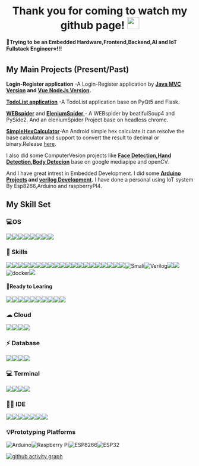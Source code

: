 

<h1 align="center">Thank you for coming to watch my github page!
<img src="https://github.com/blackcater/blackcater/raw/main/images/Hi.gif" height="32"/></h1>

**🌱Trying to be an Embedded Hardware,Frontend,Backend,AI and IoT Fullstack Engineer⭐!!!** 

## My Main Projects (Present/Past)

**Login-Register application** -A Login-Register application by **[Java MVC Version](https://github.com/Wedjat98/Login-Register-JavaVersion) and [Vue NodeJs Version](https://github.com/Wedjat98/Login-RegisterAPP).**

[**TodoList application**](https://github.com/Wedjat98/ToDoListAPP) -A TodoList application base on PyQt5 and Flask.

[**WEBspider**](https://github.com/Wedjat98/WeiboSpider) and [**EleniumSpider** ](https://github.com/Wedjat98/SeleniumSpider)- A WEBspider by beatifulSoup4 and PySide2. And an eleniumSpider Project base on headless chrome.

[**SimpleHexCalculator**](https://github.com/Wedjat98/SimpleHexCalculator)-An Android simple hex calculate.It can resolve the base calculator and support to convert the result to decimal or binary.Release [here](https://github.com/Wedjat98/SimpleHexCalculator/releases/tag/Alpha).

I also did some ComputerVesion projects like **[Face Detection](https://github.com/Wedjat98/Face-Detection),[Hand Detection](https://github.com/Wedjat98/HandDetect),[Body Detecion](https://github.com/Wedjat98/BodyTrack)** base on google mediapipe and openCV.

And I have great intrest in Embedded Development. I did some **[Arduino Projects](https://github.com/Wedjat98/Arduino-Backup) and [verilog Development](https://github.com/Wedjat98/FPGA-VerilogLearning).** I have done a personal using IoT system By Esp8266,Arduino and raspberryPI4.




## My Skill Set  

### 💻OS

![](https://img.shields.io/badge/Windows-0078D6?style=for-the-badge&logo=windows&logoColor=white)![](https://img.shields.io/badge/Android-3DDC84?style=for-the-badge&logo=android&logoColor=white)![](https://img.shields.io/badge/iOS-000000?style=for-the-badge&logo=Apple&logoColor=white)![](https://img.shields.io/badge/Cent%20OS-262577?style=for-the-badge&logo=CentOS&logoColor=white)![](https://img.shields.io/badge/Debian-A81D33?style=for-the-badge&logo=debian&logoColor=white)![](https://img.shields.io/badge/Deepin-007CFF?style=for-the-badge&logo=deepin&logoColor=white)![](https://img.shields.io/badge/manjaro-35BF5C?style=for-the-badge&logo=manjaro&logoColor=white)![](https://img.shields.io/badge/Ubuntu-E95420?style=for-the-badge&logo=ubuntu&logoColor=white)

### 🚀 Skills

![](https://img.shields.io/badge/HTML5-E34F26?style=for-the-badge&logo=html5&logoColor=white)![](https://img.shields.io/badge/CSS3-1572B6?style=for-the-badge&logo=css3&logoColor=white)![](https://img.shields.io/badge/JavaScript-F7DF1E?style=for-the-badge&logo=javascript&logoColor=black)![](https://img.shields.io/badge/TypeScript-007ACC?style=for-the-badge&logo=typescript&logoColor=white)![](https://img.shields.io/badge/json%20web%20tokens-323330?style=for-the-badge&logo=json-web-tokens&logoColor=pink)![](https://img.shields.io/badge/Vue.js-35495E?style=for-the-badge&logo=vue.js&logoColor=4FC08D)![](https://img.shields.io/badge/Bootstrap-563D7C?style=for-the-badge&logo=bootstrap&logoColor=white)![](https://img.shields.io/badge/Webpack-8DD6F9?style=for-the-badge&logo=Webpack&logoColor=white)![](https://img.shields.io/badge/C-00599C?style=for-the-badge&logo=c&logoColor=white)![](https://img.shields.io/badge/Python-3776AB?style=for-the-badge&logo=python&logoColor=white)![](https://img.shields.io/badge/Java-ED8B00?style=for-the-badge&logo=java&logoColor=white)![](https://img.shields.io/badge/Go-00ADD8?style=for-the-badge&logo=go&logoColor=white)![](https://img.shields.io/badge/Ruby-CC342D?style=for-the-badge&logo=ruby&logoColor=white)![](https://img.shields.io/badge/Node.js-43853D?style=for-the-badge&logo=node.js&logoColor=white)![](https://img.shields.io/badge/Lua-2C2D72?style=for-the-badge&logo=lua&logoColor=white)![](https://img.shields.io/badge/PHP-777BB4?style=for-the-badge&logo=php&logoColor=white)![](https://img.shields.io/badge/Markdown-000000?style=for-the-badge&logo=markdown&logoColor=white)![](https://img.shields.io/badge/jQuery-0769AD?style=for-the-badge&logo=jquery&logoColor=white)![](https://img.shields.io/badge/Spring-6DB33F?style=for-the-badge&logo=spring&logoColor=white)![](https://img.shields.io/badge/Flask-000000?style=for-the-badge&logo=flask&logoColor=white)![Smali](https://img.shields.io/badge/Smali-2311AB00?style=for-the-badge&logo=Headspace&logoColor=white)![Verilog](https://img.shields.io/badge/Verilog-cccccc?style=for-the-badge&logo=Headspace&logoColor=white)![](https://img.shields.io/badge/PyTorch-EE4C2C?style=for-the-badge&logo=PyTorch&logoColor=white)![](https://img.shields.io/badge/Wordpress-21759B?style=for-the-badge&logo=wordpress&logoColor=white)![docker](https://img.shields.io/badge/Docker-2CA5E0?style=for-the-badge&logo=Docker&logoColor=white)![](https://img.shields.io/badge/OpenCV-5C3EE8?style=for-the-badge&logo=OpenCV&logoColor=white)

#### 🌱Ready to Learing

![](https://img.shields.io/badge/Rust-000000?style=for-the-badge&logo=rust&logoColor=white)![](https://img.shields.io/badge/Dart-0175C2?style=for-the-badge&logo=dart&logoColor=white)![](https://img.shields.io/badge/React-20232A?style=for-the-badge&logo=react&logoColor=61DAFB)![](https://img.shields.io/badge/Django-092E20?style=for-the-badge&logo=django&logoColor=white)![](https://img.shields.io/badge/Flutter-02569B?style=for-the-badge&logo=flutter&logoColor=white)![](https://img.shields.io/badge/Kotlin-0095D5?&style=for-the-badge&logo=kotlin&logoColor=white)![](https://img.shields.io/badge/Swift-FA7343?style=for-the-badge&logo=swift&logoColor=white)![](https://img.shields.io/badge/R-276DC3?style=for-the-badge&logo=r&logoColor=white)![](https://img.shields.io/badge/Oculus%20VR-6CB0DF?style=for-the-badge&logo=Oculus&logoColor=white)![](https://img.shields.io/badge/TensorFlow-FF6F00?style=for-the-badge&logo=tensorflow&logoColor=white)

### ☁ Cloud

![](https://img.shields.io/badge/Alibaba_Cloud-FF6A00?style=for-the-badge&logo=alibabacloud&logoColor=white)![](https://img.shields.io/badge/Amazon_AWS-FF9900?style=for-the-badge&logo=amazonaws&logoColor=white)![](https://img.shields.io/badge/Azure_DevOps-0078D7?style=for-the-badge&logo=azure-devops&logoColor=white)![](https://img.shields.io/badge/huawei_cloud-F80000?style=for-the-badge&logo=Huawei&logoColor=white)

### ⚡ Database

![](https://img.shields.io/badge/MySQL-005C84?style=for-the-badge&logo=mysql&logoColor=white)![](https://img.shields.io/badge/MongoDB-4EA94B?style=for-the-badge&logo=mongodb&logoColor=white)![](https://img.shields.io/badge/Oracle-F80000?style=for-the-badge&logo=Oracle&logoColor=white)![](https://img.shields.io/badge/SQLite-07405E?style=for-the-badge&logo=sqlite&logoColor=white)

### 💻 Terminal

![](https://img.shields.io/badge/GIT-E44C30?style=for-the-badge&logo=git&logoColor=white)![](https://img.shields.io/badge/windows%20terminal-4D4D4D?style=for-the-badge&logo=windows%20terminal&logoColor=white)![](https://img.shields.io/badge/GNU%20Bash-4EAA25?style=for-the-badge&logo=GNU%20Bash&logoColor=white)![](https://img.shields.io/badge/Powershell-2CA5E0?style=for-the-badge&logo=powershell&logoColor=white)

### 👩‍💻 IDE

![](https://img.shields.io/badge/Visual_Studio-5C2D91?style=for-the-badge&logo=visual%20studio&logoColor=white)![](https://img.shields.io/badge/VIM-%2311AB00.svg?&style=for-the-badge&logo=vim&logoColor=white)![](https://img.shields.io/badge/PyCharm-000000.svg?&style=for-the-badge&logo=PyCharm&logoColor=white)![](https://img.shields.io/badge/Visual_Studio_Code-0078D4?style=for-the-badge&logo=visual%20studio%20code&logoColor=white)![](https://img.shields.io/badge/Eclipse-2C2255?style=for-the-badge&logo=eclipse&logoColor=white)![](https://img.shields.io/badge/IntelliJ_IDEA-000000.svg?style=for-the-badge&logo=intellij-idea&logoColor=white)![](https://img.shields.io/badge/Arduino_IDE-00979D?style=for-the-badge&logo=arduino&logoColor=white)

### 💡Prototyping Platforms

![Arduino](https://img.shields.io/badge/Arduino-00979D?style=for-the-badge&logo=Arduino&logoColor=white)![Raspberry Pi](https://img.shields.io/badge/Raspberry%20Pi-A22846?style=for-the-badge&logo=Raspberry%20Pi&logoColor=white)![ESP8266](https://img.shields.io/badge/ESP8266-6CB0DF?style=for-the-badge)![ESP32](https://img.shields.io/badge/ESP32-4B35AAF?style=for-the-badge)








[![github activity graph](https://activity-graph.herokuapp.com/graph?username=Wedjat98&theme=react-dark)](https://github.com/ashutosh00710/github-readme-activity-graph)

